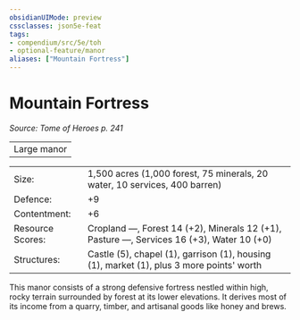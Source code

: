 ```yaml
---
obsidianUIMode: preview
cssclasses: json5e-feat
tags:
- compendium/src/5e/toh
- optional-feature/manor
aliases: ["Mountain Fortress"]
---
```

# Mountain Fortress
*Source: Tome of Heroes p. 241*  

|    |
|----|
| Large manor |

|    |    |
|----|----|
| Size: | 1,500 acres (1,000 forest, 75 minerals, 20 water, 10 services, 400 barren) |
| Defence: | +9 |
| Contentment: | +6 |
| Resource Scores: | Cropland —, Forest 14 (+2), Minerals 12 (+1), Pasture —, Services 16 (+3), Water 10 (+0) |
| Structures: | Castle (5), chapel (1), garrison (1), housing (1), market (1), plus 3 more points' worth |

This manor consists of a strong defensive fortress nestled within high, rocky terrain surrounded by forest at its lower elevations. It derives most of its income from a quarry, timber, and artisanal goods like honey and brews.